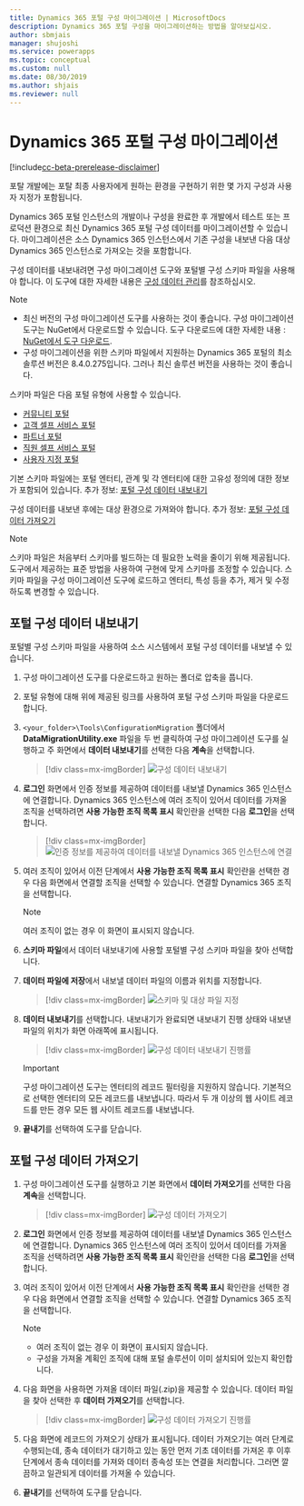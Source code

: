 ```yaml
---
title: Dynamics 365 포털 구성 마이그레이션 | MicrosoftDocs
description: Dynamics 365 포털 구성을 마이그레이션하는 방법을 알아보십시오.
author: sbmjais
manager: shujoshi
ms.service: powerapps
ms.topic: conceptual
ms.custom: null
ms.date: 08/30/2019
ms.author: shjais
ms.reviewer: null
---
```


# <a name="migrate-dynamics-365-portals-configuration"></a>Dynamics 365 포털 구성 마이그레이션

[!include[cc-beta-prerelease-disclaimer](../../../includes/cc-beta-prerelease-disclaimer.md)]

포탈 개발에는 포탈 최종 사용자에게 원하는 환경을 구현하기 위한 몇 가지 구성과 사용자 지정가 포함됩니다.

Dynamics 365 포털 인스턴스의 개발이나 구성을 완료한 후 개발에서 테스트 또는 프로덕션 환경으로 최신 Dynamics 365 포털 구성 데이터를 마이그레이션할 수 있습니다. 마이그레이션은 소스 Dynamics 365 인스턴스에서 기존 구성을 내보낸 다음 대상 Dynamics 365 인스턴스로 가져오는 것을 포함합니다.

구성 데이터를 내보내려면 구성 마이그레이션 도구와 포털별 구성 스키마 파일을 사용해야 합니다. 이 도구에 대한 자세한 내용은 [구성 데이터 관리](https://docs.microsoft.com/en-us/dynamics365/customer-engagement/admin/manage-configuration-data)를 참조하십시오.

> [!NOTE]
> - 최신 버전의 구성 마이그레이션 도구를 사용하는 것이 좋습니다. 구성 마이그레이션 도구는 NuGet에서 다운로드할 수 있습니다. 도구 다운로드에 대한 자세한 내용 : [NuGet에서 도구 다운로드](https://docs.microsoft.com/en-us/dynamics365/customer-engagement/developer/download-tools-nuget).
> - 구성 마이그레이션을 위한 스키마 파일에서 지원하는 Dynamics 365 포털의 최소 솔루션 버전은 8.4.0.275입니다. 그러나 최신 솔루션 버전을 사용하는 것이 좋습니다.

스키마 파일은 다음 포털 유형에 사용할 수 있습니다.
- [커뮤니티 포털](https://go.microsoft.com/fwlink/p/?linkid=2019704)
- [고객 셀프 서비스 포털](https://go.microsoft.com/fwlink/p/?linkid=2019705)
- [파트너 포털](https://go.microsoft.com/fwlink/p/?linkid=2019803)
- [직원 셀프 서비스 포털](https://go.microsoft.com/fwlink/p/?linkid=2019802)
- [사용자 지정 포털](https://go.microsoft.com/fwlink/p/?linkid=2019804)

기본 스키마 파일에는 포털 엔터티, 관계 및 각 엔터티에 대한 고유성 정의에 대한 정보가 포함되어 있습니다. 추가 정보: [포털 구성 데이터 내보내기](#export-portal-configuration-data)

구성 데이터를 내보낸 후에는 대상 환경으로 가져와야 합니다. 추가 정보: [포털 구성 데이터 가져오기](#import-portal-configuration-data)

> [!NOTE]
> 스키마 파일은 처음부터 스키마를 빌드하는 데 필요한 노력을 줄이기 위해 제공됩니다. 도구에서 제공하는 표준 방법을 사용하여 구현에 맞게 스키마를 조정할 수 있습니다. 스키마 파일을 구성 마이그레이션 도구에 로드하고 엔터티, 특성 등을 추가, 제거 및 수정하도록 변경할 수 있습니다.

## <a name="export-portal-configuration-data"></a>포털 구성 데이터 내보내기

포털별 구성 스키마 파일을 사용하여 소스 시스템에서 포털 구성 데이터를 내보낼 수 있습니다.

1.  구성 마이그레이션 도구를 다운로드하고 원하는 폴더로 압축을 풉니다.

2.  포털 유형에 대해 위에 제공된 링크를 사용하여 포털 구성 스키마 파일을 다운로드합니다.

3.  `<your_folder>\Tools\ConfigurationMigration` 폴더에서 **DataMigrationUtility.exe** 파일을 두 번 클릭하여 구성 마이그레이션 도구를 실행하고 주 화면에서 **데이터 내보내기**를 선택한 다음 **계속**을 선택합니다.
    
    > [!div class=mx-imgBorder]
    > ![구성 데이터 내보내기](../media/export-config-data.png "구성 데이터 내보내기")

4.  **로그인** 화면에서 인증 정보를 제공하여 데이터를 내보낼 Dynamics 365 인스턴스에 연결합니다. Dynamics 365 인스턴스에 여러 조직이 있어서 데이터를 가져올 조직을 선택하려면 **사용 가능한 조직 목록 표시** 확인란을 선택한 다음 **로그인**을 선택합니다.

    > [!div class=mx-imgBorder]
    > ![인증 정보를 제공하여 데이터를 내보낼 Dynamics 365 인스턴스에 연결](../media/export-config-login.png "인증 정보를 제공하여 데이터를 내보낼 Dynamics 365 인스턴스에 연결")

5.  여러 조직이 있어서 이전 단계에서 **사용 가능한 조직 목록 표시** 확인란을 선택한 경우 다음 화면에서 연결할 조직을 선택할 수 있습니다. 연결할 Dynamics 365 조직을 선택합니다. 

    > [!NOTE]
    > 여러 조직이 없는 경우 이 화면이 표시되지 않습니다.

6.  **스키마 파일**에서 데이터 내보내기에 사용할 포털별 구성 스키마 파일을 찾아 선택합니다.

7.  **데이터 파일에 저장**에서 내보낼 데이터 파일의 이름과 위치를 지정합니다.

    > [!div class=mx-imgBorder]
    > ![스키마 및 대상 파일 지정](../media/export-config-file-name.png "스키마 및 대상 파일 지정")

8.  **데이터 내보내기**를 선택합니다. 내보내기가 완료되면 내보내기 진행 상태와 내보낸 파일의 위치가 화면 아래쪽에 표시됩니다.

    > [!div class=mx-imgBorder]
    > ![구성 데이터 내보내기 진행률](../media/export-config-status.png "구성 데이터 내보내기 진행률")

    > [!IMPORTANT]
    > 구성 마이그레이션 도구는 엔터티의 레코드 필터링을 지원하지 않습니다. 기본적으로 선택한 엔터티의 모든 레코드를 내보냅니다. 따라서 두 개 이상의 웹 사이트 레코드를 만든 경우 모든 웹 사이트 레코드를 내보냅니다.

9.  **끝내기**를 선택하여 도구를 닫습니다.

## <a name="import-portal-configuration-data"></a>포털 구성 데이터 가져오기

1.  구성 마이그레이션 도구를 실행하고 기본 화면에서 **데이터 가져오기**를 선택한 다음 **계속**을 선택합니다.

    > [!div class=mx-imgBorder]
    > ![구성 데이터 가져오기](../media/import-config-data.png "구성 데이터 가져오기")

2.  **로그인** 화면에서 인증 정보를 제공하여 데이터를 내보낼 Dynamics 365 인스턴스에 연결합니다. Dynamics 365 인스턴스에 여러 조직이 있어서 데이터를 가져올 조직을 선택하려면 **사용 가능한 조직 목록 표시** 확인란을 선택한 다음 **로그인**을 선택합니다.

3.  여러 조직이 있어서 이전 단계에서 **사용 가능한 조직 목록 표시** 확인란을 선택한 경우 다음 화면에서 연결할 조직을 선택할 수 있습니다. 연결할 Dynamics 365 조직을 선택합니다. 

    > [!NOTE]
    > - 여러 조직이 없는 경우 이 화면이 표시되지 않습니다.
    > - 구성을 가져올 계획인 조직에 대해 포털 솔루션이 이미 설치되어 있는지 확인합니다.

4.  다음 화면을 사용하면 가져올 데이터 파일(.zip)을 제공할 수 있습니다. 데이터 파일을 찾아 선택한 후 **데이터 가져오기**를 선택합니다. 

    > [!div class=mx-imgBorder]
    > ![구성 데이터 가져오기 진행률](../media/import-config-status.png "구성 데이터 가져오기 진행률")

5.  다음 화면에 레코드의 가져오기 상태가 표시됩니다. 데이터 가져오기는 여러 단계로 수행되는데, 종속 데이터가 대기하고 있는 동안 먼저 기초 데이터를 가져온 후 이후 단계에서 종속 데이터를 가져와 데이터 종속성 또는 연결을 처리합니다. 그러면 깔끔하고 일관되게 데이터를 가져올 수 있습니다. 

6.  **끝내기**를 선택하여 도구를 닫습니다. 
